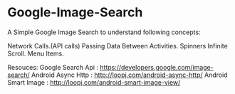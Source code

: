 Google-Image-Search
===================
A Simple Google Image Search to understand following concepts:

Network Calls.(API calls)
Passing Data Between Activities.
Spinners
Infinite Scroll.
Menu Items.


Resouces:
Google Search Api : https://developers.google.com/image-search/
Android Async Http : http://loopj.com/android-async-http/
Android Smart Image : http://loopj.com/android-smart-image-view/
